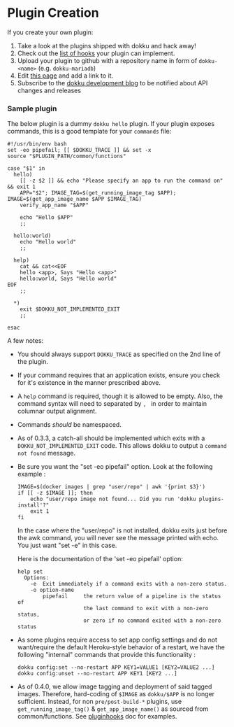 # Plugin Creation

If you create your own plugin:

1. Take a look at the plugins shipped with dokku and hack away!
2. Check out the [list of hooks](http://progrium.viewdocs.io/dokku/development/pluginhooks) your plugin can implement.
3. Upload your plugin to github with a repository name in form of `dokku-<name>` (e.g. `dokku-mariadb`)
4. Edit [this page](http://progrium.viewdocs.io/dokku/plugins) and add a link to it.
5. Subscribe to the [dokku development blog](http://progrium.com) to be notified about API changes and releases

### Sample plugin

The below plugin is a dummy `dokku hello` plugin. If your plugin exposes commands, this is a good template for your `commands` file:

```shell
#!/usr/bin/env bash
set -eo pipefail; [[ $DOKKU_TRACE ]] && set -x
source "$PLUGIN_PATH/common/functions"

case "$1" in
  hello)
    [[ -z $2 ]] && echo "Please specify an app to run the command on" && exit 1
    APP="$2"; IMAGE_TAG=$(get_running_image_tag $APP); IMAGE=$(get_app_image_name $APP $IMAGE_TAG)
    verify_app_name "$APP"

    echo "Hello $APP"
    ;;

  hello:world)
    echo "Hello world"
    ;;

  help)
    cat && cat<<EOF
    hello <app>, Says "Hello <app>"
    hello:world, Says "Hello world"
EOF
    ;;

  *)
    exit $DOKKU_NOT_IMPLEMENTED_EXIT
    ;;

esac
```

A few notes:

- You should always support `DOKKU_TRACE` as specified on the 2nd line of the plugin.
- If your command requires that an application exists, ensure you check for it's existence in the manner prescribed above.
- A `help` command is required, though it is allowed to be empty. Also, the command syntax will need to separated by `, ` in order to maintain columnar output alignment.
- Commands *should* be namespaced.
- As of 0.3.3, a catch-all should be implemented which exits with a `DOKKU_NOT_IMPLEMENTED_EXIT` code. This allows dokku to output a `command not found` message.
- Be sure you want the "set -eo pipefail" option. Look at the following example :

    ```shell
    IMAGE=$(docker images | grep "user/repo" | awk '{print $3}')
    if [[ -z $IMAGE ]]; then
        echo "user/repo image not found... Did you run 'dokku plugins-install'?"
        exit 1
    fi
    ```

  In the case where the "user/repo" is not installed, dokku exits just before the awk command,
  you will never see the message printed with echo. You just want "set -e" in this case.

  Here is the documentation of the 'set -eo pipefail' option:
  ```
  help set
    Options:
      -e  Exit immediately if a command exits with a non-zero status.
      -o option-name
          pipefail     the return value of a pipeline is the status of
                       the last command to exit with a non-zero status,
                       or zero if no command exited with a non-zero status
  ```
- As some plugins require access to set app config settings and do not want/require the default Heroku-style behavior of a restart, we have the following "internal" commands that provide this functionality :

  ```shell
  dokku config:set --no-restart APP KEY1=VALUE1 [KEY2=VALUE2 ...]
  dokku config:unset --no-restart APP KEY1 [KEY2 ...]
  ```
- As of 0.4.0, we allow image tagging and deployment of said tagged images. Therefore, hard-coding of `$IMAGE` as `dokku/$APP` is no longer sufficient. Instead, for non `pre/post-build-*` plugins, use `get_running_image_tag()` & `get_app_image_name()` as sourced from common/functions. See [pluginhooks](http://progrium.viewdocs.io/dokku/development/pluginhooks) doc for examples.
